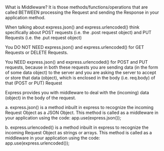 What is Middleware? It is those methods/functions/operations that are called BETWEEN processing the Request and sending the Response in your application method.

When talking about express.json() and express.urlencoded() think specifically about POST requests (i.e. the .post request object) and PUT Requests (i.e. the .put request object)

You DO NOT NEED express.json() and express.urlencoded() for GET Requests or DELETE Requests.

You NEED express.json() and express.urlencoded() for POST and PUT requests, because in both these requests you are sending data (in the form of some data object) to the server and you are asking the server to accept or store that data (object), which is enclosed in the body (i.e. req.body) of that (POST or PUT) Request

Express provides you with middleware to deal with the (incoming) data (object) in the body of the request.

a. express.json() is a method inbuilt in express to recognize the incoming Request Object as a JSON Object. This method is called as a middleware in your application using the code: app.use(express.json());

b. express.urlencoded() is a method inbuilt in express to recognize the incoming Request Object as strings or arrays. This method is called as a middleware in your application using the code: app.use(express.urlencoded());
